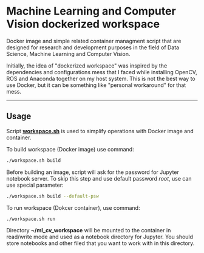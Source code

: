 # Machine Learning and Computer Vision dockerized workspace

Docker image and simple related container managment script that are designed for research and development purposes in the field of Data Science, Machine Learning and Computer Vision.

Initially, the idea of "dockerized workspace" was inspired by the dependencies and configurations mess that I faced while installing OpenCV, ROS and Anaconda together on my host system. This is not the best way to use Docker, but it can be something like "personal workaround" for that mess.

---

## Usage

Script [**workspace.sh**](https://github.com/TimeEscaper/ml_cv_dockerized_workspace/blob/master/workspace.sh) is used to simplify operations with Docker image and container.

To build workspace (Docker image) use command:
```bash
./workspace.sh build
```
Before building an image, script will ask for the password for Jupyter notebook server. To skip this step and use default password *root*, use can use special parameter:
```bash
./workspace.sh build --default-psw
```

To run workspace (Dokcer container), use command:
```bash
./workspace.sh run
```
Directory **~/ml_cv_workspace** will be mounted to the container in read/write mode and used as a notebook directory for Jupyter. You should store notebooks and other filed that you want to work with in this directory.